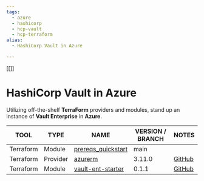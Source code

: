 ```yaml
---
tags:
  - azure
  - hashicorp
  - hcp-vault
  - hcp-terraform
alias:
  - HashiCorp Vault in Azure

---
```

[[]]

# HashiCorp Vault in Azure

Utilizing off-the-shelf **TerraForm** providers and modules, stand up an instance of **Vault Enterprise** in **Azure**.

| TOOL | TYPE | NAME | VERSION / BRANCH | NOTES |
|------|------|------|---------|-------|
| Terraform | Module | [prereqs_quickstart](https://github.com/hashicorp/terraform-azure-vault-ent-starter/tree/main/examples/prereqs_quickstart) | main |  |
| Terraform | Provider | [azurerm](https://registry.terraform.io/providers/hashicorp/azurerm/3.11.0) | 3.11.0 | [GitHub](https://github.com/hashicorp/terraform-provider-azurerm) |
| Terraform | Module | [vault-ent-starter](https://registry.terraform.io/modules/hashicorp/vault-ent-starter/azure/0.1.1) | 0.1.1 | [GitHub](https://github.com/hashicorp/terraform-azure-vault-ent-starter/tree/v0.1.1) |

## 









## 









